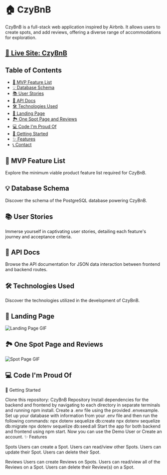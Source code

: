 # **🏠 CzyBnB**

CzyBnB is a full-stack web application inspired by Airbnb. It allows users to create spots, and add reviews, offering a diverse range of accommodations for exploration.

## [🚀 Live Site: CzyBnB](https://auth-me-3ebb.onrender.com/)

## Table of Contents

- [🌟 MVP Feature List](#mvp-feature-list)
- [💡 Database Schema](#database-schema)
- [📚 User Stories](#user-stories)
- [🔗 API Docs](#api-docs)
- [🛠️ Technologies Used](#technologies-used)
- [🌅 Landing Page](#landing-page)
- [🏞️ One Spot Page and Reviews](#one-spot-page-and-reviews)
- [💻 Code I'm Proud Of](#code-im-proud-of)
- [🚀 Getting Started](#getting-started)
- [✨ Features](#features)
- [📞 Contact](#contact)

## 🌟 MVP Feature List

Explore the minimum viable product feature list required for CzyBnB.

## 💡 Database Schema

Discover the schema of the PostgreSQL database powering CzyBnB.

## 📚 User Stories

Immerse yourself in captivating user stories, detailing each feature's journey and acceptance criteria.

## 🔗 API Docs

Browse the API documentation for JSON data interaction between frontend and backend routes.

## 🛠️ Technologies Used

Discover the technologies utilized in the development of CzyBnB.

## 🌅 Landing Page

![Landing Page GIF](landing-page-gif)

## 🏞️ One Spot Page and Reviews

![Spot Page GIF](spot-page-gif)

## 💻 Code I'm Proud Of








🚀 Getting Started

Clone this repository: CzyBnB Repository
Install dependencies for the backend and frontend by navigating to each directory in separate terminals and running npm install.
Create a .env file using the provided .envexample.
Set up your database with information from your .env file and then run the following commands:
npx dotenv sequelize db:create
npx dotenv sequelize db:migrate
npx dotenv sequelize db:seed:all
Start the app for both backend and frontend using npm start.
Now you can use the Demo User or Create an account.
✨ Features

Spots
Users can create a Spot.
Users can read/view other Spots.
Users can update their Spot.
Users can delete their Spot.

Reviews
Users can create Reviews on Spots.
Users can read/view all of the Reviews on a Spot.
Users can delete their Review(s) on a Spot.


